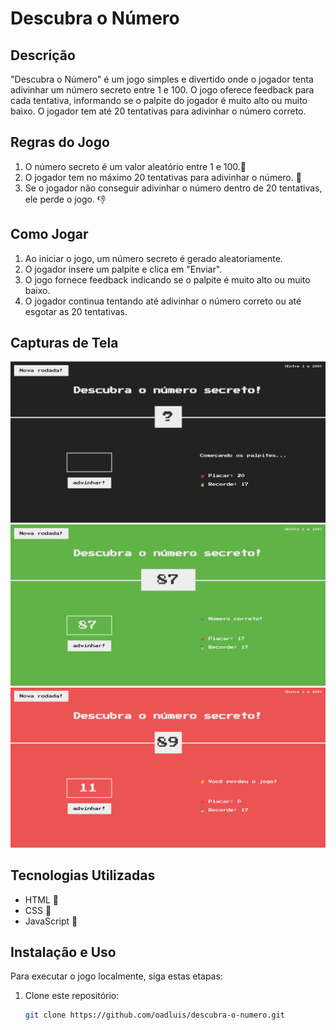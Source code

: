 # Descubra o Número

## Descrição

"Descubra o Número" é um jogo simples e divertido onde o jogador tenta adivinhar um número secreto entre 1 e 100. O jogo oferece feedback para cada tentativa, informando se o palpite do jogador é muito alto ou muito baixo. O jogador tem até 20 tentativas para adivinhar o número correto.

## Regras do Jogo

1. O número secreto é um valor aleatório entre 1 e 100.💯
2. O jogador tem no máximo 20 tentativas para adivinhar o número. 😬
3. Se o jogador não conseguir adivinhar o número dentro de 20 tentativas, ele perde o jogo. 👎

## Como Jogar

1. Ao iniciar o jogo, um número secreto é gerado aleatoriamente.
2. O jogador insere um palpite e clica em "Enviar".
3. O jogo fornece feedback indicando se o palpite é muito alto ou muito baixo.
4. O jogador continua tentando até adivinhar o número correto ou até esgotar as 20 tentativas.

## Capturas de Tela

![Tela Inicial](images/guessMyNumberStart.png)
![Feedback do Palpite](images/guessMyNumberCorrect.png)
![Feedback do Palpite](images/guessMyNumberLose.png)

## Tecnologias Utilizadas

- HTML 🩻
- CSS 🎨
- JavaScript 💪

## Instalação e Uso

Para executar o jogo localmente, siga estas etapas:

1. Clone este repositório:
   ```sh
   git clone https://github.com/oadluis/descubra-o-numero.git
